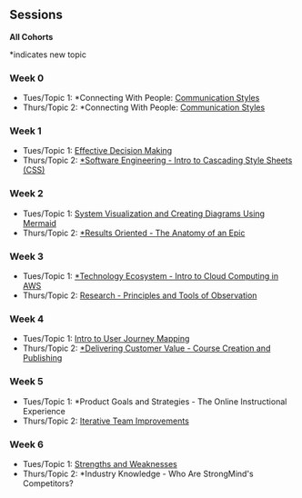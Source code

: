 ## Sessions
**All Cohorts**

*indicates new topic

### Week 0
* Tues/Topic 1: *Connecting With People: [Communication Styles](https://github.com/StrongMind/culture/blob/main/tech_sessions/cohorts/topics/communication_styles.md)
* Thurs/Topic 2: *Connecting With People: [Communication Styles](https://github.com/StrongMind/culture/blob/main/tech_sessions/cohorts/topics/communication_styles.md)

### Week 1
* Tues/Topic 1: [Effective Decision Making](https://github.com/StrongMind/culture/blob/main/tech_sessions/cohorts/topics/effective_decision_making.md)
* Thurs/Topic 2: [*Software Engineering - Intro to Cascading Style Sheets (CSS)](https://github.com/StrongMind/culture/blob/main/tech_sessions/cohorts/topics/css-crash-course.md)

### Week 2
* Tues/Topic 1: [System Visualization and Creating Diagrams Using Mermaid](https://github.com/StrongMind/culture/blob/main/tech_sessions/cohorts/topics/system_visualization.md)
* Thurs/Topic 2: [*Results Oriented - The Anatomy of an Epic](https://github.com/StrongMind/culture/blob/main/tech_sessions/cohorts/topics/anatomy-of-an-epic.md)

### Week 3
* Tues/Topic 1: [*Technology Ecosystem - Intro to Cloud Computing in AWS](https://github.com/StrongMind/culture/blob/main/tech_sessions/cohorts/topics/intro-to-AWS-cloud-computing.md)
* Thurs/Topic 2: [Research - Principles and Tools of Observation](https://github.com/StrongMind/culture/blob/main/tech_sessions/cohorts/topics/tools_for_observation.md)

### Week 4
* Tues/Topic 1: [Intro to User Journey Mapping](https://github.com/StrongMind/culture/blob/main/tech_sessions/cohorts/topics/intro-to-user-journey-mapping.md)
* Thurs/Topic 2: [*Delivering Customer Value - Course Creation and Publishing](https://github.com/StrongMind/culture/blob/main/tech_sessions/cohorts/topics/course_creation_and_publishing.md)

### Week 5
* Tues/Topic 1: *Product Goals and Strategies - The Online Instructional Experience
* Thurs/Topic 2: [Iterative Team Improvements](https://github.com/StrongMind/culture/blob/main/tech_sessions/cohorts/topics/iterative_team_improvement.md)

### Week 6
* Tues/Topic 1: [Strengths and Weaknesses](https://github.com/StrongMind/culture/blob/main/tech_sessions/cohorts/topics/strengths-and-weaknesses.md)
* Thurs/Topic 2: *Industry Knowledge - Who Are StrongMind's Competitors?
